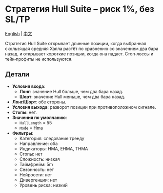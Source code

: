 # Стратегия Hull Suite – риск 1%, без SL/TP
[English](README.md) | [中文](README_cn.md)

Стратегия Hull Suite открывает длинные позиции, когда выбранная скользящая средняя Халла растёт по сравнению со значением два бара назад, и открывает короткие позиции, когда она падает. Стоп‑лоссы и тейк‑профиты не используются.

## Детали

- **Условия входа**:
  - **Лонг**: значение Hull больше, чем два бара назад.
  - **Шорт**: значение Hull меньше, чем два бара назад.
- **Лонг/Шорт**: обе стороны.
- **Условия выхода**: разворот позиции при противоположном сигнале.
- **Стопы**: нет.
- **Значения по умолчанию**:
  - `HullLength` = 55
  - `Mode` = Hma
- **Фильтры**:
  - Категория: следование тренду
  - Направление: оба
  - Индикаторы: HMA, EHMA, THMA
  - Стопы: нет
  - Сложность: низкая
  - Таймфрейм: 5m
  - Сезонность: нет
  - Нейросети: нет
  - Дивергенции: нет
  - Уровень риска: низкий

